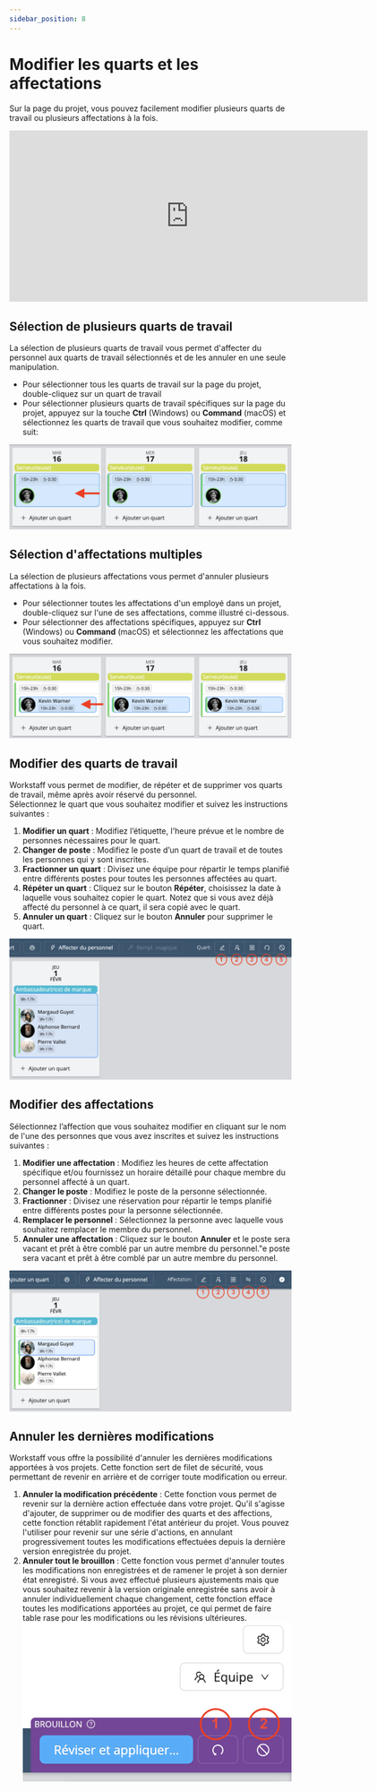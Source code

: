 ```yaml
---
sidebar_position: 8
---
```



# Modifier les quarts et les affectations

Sur la page du projet, vous pouvez facilement modifier plusieurs quarts de travail ou plusieurs affectations à la fois.

<iframe width="640" height="306" src="https://www.loom.com/embed/6ee1dd771a8349efabcf148a89b5d036" frameborder="0" webkitallowfullscreen mozallowfullscreen allowfullscreen></iframe>

## Sélection de plusieurs quarts de travail
La sélection de plusieurs quarts de travail vous permet d'affecter du personnel aux quarts de travail sélectionnés et de les annuler en une seule manipulation.
- Pour sélectionner tous les quarts de travail sur la page du projet, double-cliquez sur un quart de travail
- Pour sélectionner plusieurs quarts de travail spécifiques sur la page du projet, appuyez sur la touche **Ctrl** (Windows) ou **Command** (macOS) et sélectionnez les quarts de travail que vous souhaitez modifier, comme suit:

![selection-quarts.png](Images/selection-quarts.png)

## Sélection d'affectations multiples
La sélection de plusieurs affectations vous permet d'annuler plusieurs affectations à la fois.
- Pour sélectionner toutes les affectations d'un employé dans un projet, double-cliquez sur l'une de ses affectations, comme illustré ci-dessous.
- Pour sélectionner des affectations spécifiques, appuyez sur **Ctrl** (Windows) ou **Command** (macOS) et sélectionnez les affectations que vous souhaitez modifier.

![selection-affectations.png](Images/selection-affectations.png)

## Modifier des quarts de travail
Workstaff vous permet de modifier, de répéter et de supprimer vos quarts de travail, même après avoir réservé du personnel.   
Sélectionnez le quart que vous souhaitez modifier et suivez les instructions suivantes :
1. **Modifier un quart** : Modifiez l’étiquette, l'heure prévue et le nombre de personnes nécessaires pour le quart.
2. **Changer de poste** : Modifiez le poste d’un quart de travail et de toutes les personnes qui y sont inscrites.
3. **Fractionner un quart** : Divisez une équipe pour répartir le temps planifié entre différents postes pour toutes les personnes affectées au quart.
4. **Répéter un quart** : Cliquez sur le bouton **Répéter**, choisissez la date à laquelle vous souhaitez copier le quart. Notez que si vous avez déjà affecté du personnel à ce quart, il sera copié avec le quart. 
5. **Annuler un quart** : Cliquez sur le bouton **Annuler** pour supprimer le quart.

![modifier-quarts.png](Images/modifer-quarts.png)

## Modifier des affectations
Sélectionnez l’affection que vous souhaitez modifier en cliquant sur le nom de l'une des personnes que vous avez inscrites et suivez les instructions suivantes :
1. **Modifier une affectation** : Modifiez les heures de cette affectation spécifique et/ou fournissez un horaire détaillé pour chaque membre du personnel affecté à un quart.
2. **Changer le poste** : Modifiez le poste de la personne sélectionnée.
3. **Fractionner** : Divisez une réservation pour répartir le temps planifié entre différents postes pour la personne sélectionnée.
4. **Remplacer le personnel** : Sélectionnez la personne avec laquelle vous souhaitez remplacer le membre du personnel.
5. **Annuler une affectation** : Cliquez sur le bouton **Annuler** et le poste sera vacant et prêt à être comblé par un autre membre du personnel."e poste sera vacant et prêt à être comblé par un autre membre du personnel. 

![modifier-affectation.png](Images/modifer-affectation.png)

## Annuler les dernières modifications
Workstaff vous offre la possibilité d'annuler les dernières modifications apportées à vos projets. Cette fonction sert de filet de sécurité, vous permettant de revenir en arrière et de corriger toute modification ou erreur.

1. **Annuler la modification précédente** : Cette fonction vous permet de revenir sur la dernière action effectuée dans votre projet. Qu'il s'agisse d'ajouter, de supprimer ou de modifier des quarts et des affections, cette fonction rétablit rapidement l'état antérieur du projet. Vous pouvez l'utiliser pour revenir sur une série d'actions, en annulant progressivement toutes les modifications effectuées depuis la dernière version enregistrée du projet.
2. **Annuler tout le brouillon** : Cette fonction vous permet d'annuler toutes les modifications non enregistrées et de ramener le projet à son dernier état enregistré. Si vous avez effectué plusieurs ajustements mais que vous souhaitez revenir à la version originale enregistrée sans avoir à annuler individuellement chaque changement, cette fonction efface toutes les modifications apportées au projet, ce qui permet de faire table rase pour les modifications ou les révisions ultérieures.
![annuler.png](Images/annuler.png)